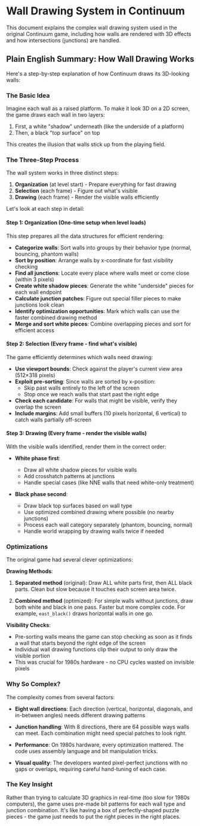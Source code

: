# Wall Drawing System in Continuum

This document explains the complex wall drawing system used in the original Continuum game, including how walls are rendered with 3D effects and how intersections (junctions) are handled.

## Plain English Summary: How Wall Drawing Works

Here's a step-by-step explanation of how Continuum draws its 3D-looking walls:

### The Basic Idea

Imagine each wall as a raised platform. To make it look 3D on a 2D screen, the game draws each wall in two layers:

1. First, a white "shadow" underneath (like the underside of a platform)
2. Then, a black "top surface" on top

This creates the illusion that walls stick up from the playing field.

### The Three-Step Process

The wall system works in three distinct steps:

1. **Organization** (at level start) - Prepare everything for fast drawing
2. **Selection** (each frame) - Figure out what's visible
3. **Drawing** (each frame) - Render the visible walls efficiently

Let's look at each step in detail:

#### Step 1: **Organization** (One-time setup when level loads)

This step prepares all the data structures for efficient rendering:

- **Categorize walls**: Sort walls into groups by their behavior type (normal, bouncing, phantom walls)
- **Sort by position**: Arrange walls by x-coordinate for fast visibility checking
- **Find all junctions**: Locate every place where walls meet or come close (within 3 pixels)
- **Create white shadow pieces**: Generate the white "underside" pieces for each wall endpoint
- **Calculate junction patches**: Figure out special filler pieces to make junctions look clean
- **Identify optimization opportunities**: Mark which walls can use the faster combined drawing method
- **Merge and sort white pieces**: Combine overlapping pieces and sort for efficient access

#### Step 2: **Selection** (Every frame - find what's visible)

The game efficiently determines which walls need drawing:

- **Use viewport bounds**: Check against the player's current view area (512×318 pixels)
- **Exploit pre-sorting**: Since walls are sorted by x-position:
  - Skip past walls entirely to the left of the screen
  - Stop once we reach walls that start past the right edge
- **Check each candidate**: For walls that might be visible, verify they overlap the screen
- **Include margins**: Add small buffers (10 pixels horizontal, 6 vertical) to catch walls partially off-screen

#### Step 3: **Drawing** (Every frame - render the visible walls)

With the visible walls identified, render them in the correct order:

- **White phase first**:

  - Draw all white shadow pieces for visible walls
  - Add crosshatch patterns at junctions
  - Handle special cases (like NNE walls that need white-only treatment)

- **Black phase second**:
  - Draw black top surfaces based on wall type
  - Use optimized combined drawing where possible (no nearby junctions)
  - Process each wall category separately (phantom, bouncing, normal)
  - Handle world wrapping by drawing walls twice if needed

### Optimizations

The original game had several clever optimizations:

**Drawing Methods**:

1. **Separated method** (original): Draw ALL white parts first, then ALL black parts. Clean but slow because it touches each screen area twice.

2. **Combined method** (optimized): For simple walls without junctions, draw both white and black in one pass. Faster but more complex code. For example, `east_black()` draws horizontal walls in one go.

**Visibility Checks**:

- Pre-sorting walls means the game can stop checking as soon as it finds a wall that starts beyond the right edge of the screen
- Individual wall drawing functions clip their output to only draw the visible portion
- This was crucial for 1980s hardware - no CPU cycles wasted on invisible pixels

### Why So Complex?

The complexity comes from several factors:

- **Eight wall directions**: Each direction (vertical, horizontal, diagonals, and in-between angles) needs different drawing patterns

- **Junction handling**: With 8 directions, there are 64 possible ways walls can meet. Each combination might need special patches to look right.

- **Performance**: On 1980s hardware, every optimization mattered. The code uses assembly language and bit manipulation tricks.

- **Visual quality**: The developers wanted pixel-perfect junctions with no gaps or overlaps, requiring careful hand-tuning of each case.

### The Key Insight

Rather than trying to calculate 3D graphics in real-time (too slow for 1980s computers), the game uses pre-made bit patterns for each wall type and junction combination. It's like having a box of perfectly-shaped puzzle pieces - the game just needs to put the right pieces in the right places.
